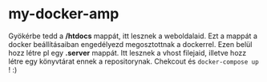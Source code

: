 # my-docker-amp

Gyökérbe tedd a **/htdocs** mappát, itt lesznek a weboldalaid. Ezt a mappát a docker beállításaiban engedélyezd megosztottnak a dockerrel. Ezen belül hozz létre pl egy **.server** mappát. Itt lesznek a vhost filejaid, illetve hozz létre egy könyvtárat ennek a repositorynak. Chekcout és ```docker-compose up``` ! :)

